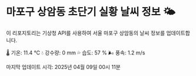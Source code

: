 
# 마포구 상암동 초단기 실황 날씨 정보 🌤️

이 리포지토리는 기상청 API를 사용하여 서울 마포구 상암동의 날씨 정보를 업데이트합니다. 

🌡️ 기온: 11.4 ℃
💧 강수량: 0 mm
💦 습도: 57 %
🌬️ 풍속: 1.2 m/s

마지막 업데이트 시각: 2025년 04월 09일 00시 11분    
